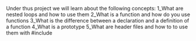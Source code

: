 Under thus project we will learn about the following concepts: 1_What are nested loops and how to use them
2_What is a function and how do you use functions
3_What is the difference between a declaration and a definition of a function
4_What is a prototype
5_What are header files and how to to use them with #include
